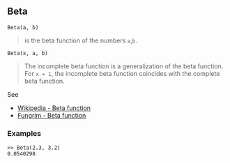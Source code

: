 ## Beta

```
Beta(a, b) 
```

> is the beta function of the numbers `a`,`b`.

```
Beta(x, a, b) 
```

> The incomplete beta function is a generalization of the beta function. For `x = 1`, the incomplete beta function coincides with the complete beta function.  

See
* [Wikipedia - Beta function](https://en.wikipedia.org/wiki/Beta_function)
* [Fungrim - Beta function](http://fungrim.org/topic/Beta_function/)


### Examples

```
>> Beta(2.3, 3.2)
0.0540298
```
